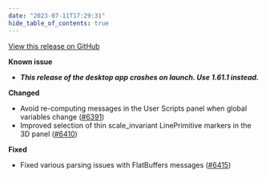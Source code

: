 ```yaml
---
date: "2023-07-11T17:29:31"
hide_table_of_contents: true
---
```

[View this release on GitHub](https://github.com/foxglove/studio/releases/tag/v1.61.0)

**Known issue**
- **_This release of the desktop app crashes on launch. Use 1.61.1 instead._**

**Changed**

- Avoid re-computing messages in the User Scripts panel when global variables change ([#6391](https://github.com/foxglove/studio/pull/6391))
- Improved selection of thin scale_invariant LinePrimitive markers in the 3D panel ([#6410](https://github.com/foxglove/studio/pull/6410))

**Fixed**

- Fixed various parsing issues with FlatBuffers messages ([#6415](https://github.com/foxglove/studio/pull/6415))